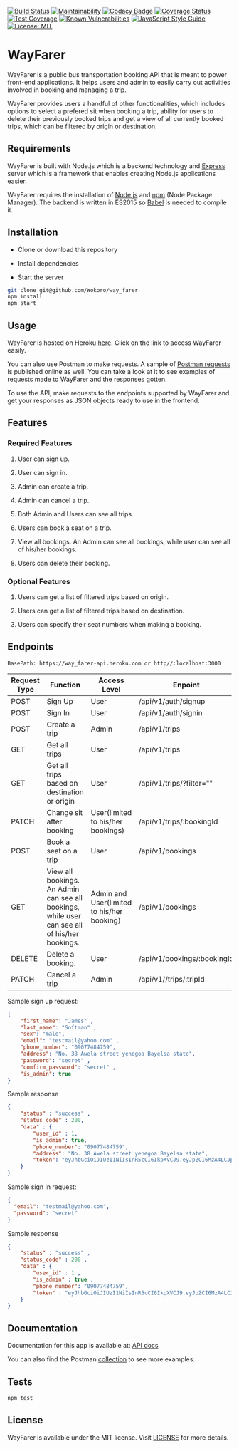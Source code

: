 [![Build Status](https://travis-ci.com/Wokoro/way_farer_test.svg?branch=develop)](https://travis-ci.com/Wokoro/way_farer_test)
[![Maintainability](https://api.codeclimate.com/v1/badges/238553b25e94ef730b2e/maintainability)](https://codeclimate.com/github/Wokoro/way_farer_test/maintainability)
[![Codacy Badge](https://api.codacy.com/project/badge/Grade/5e0e7fbf880f4945b71bd0e6ee42aa68)](https://www.codacy.com/app/Wokoro/way_farer_test?utm_source=github.com&utm_medium=referral&utm_content=Wokoro/way_farer_test&utm_campaign=Badge_Grade)
[![Coverage Status](https://coveralls.io/repos/github/Wokoro/way_farer_test/badge.svg?branch=develop)](https://coveralls.io/github/Wokoro/way_farer_test?branch=ft-user-signup-166986542)
[![Test Coverage](https://api.codeclimate.com/v1/badges/238553b25e94ef730b2e/test_coverage)](https://codeclimate.com/github/Wokoro/way_farer_test/test_coverage)
[![Known Vulnerabilities](https://snyk.io/test/github/Wokoro/way_farer_test/develop/badge.svg)](https://snyk.io/test/github/Wokoro/way_farer_test/develop)
[![JavaScript Style Guide](https://img.shields.io/badge/code_style-standard-brightgreen.svg)](https://standardjs.com)
[![License: MIT](https://img.shields.io/badge/License-MIT-yellow.svg)](https://opensource.org/licenses/MIT)

# WayFarer

WayFarer is a public bus transportation booking API that is meant to power front-end applications. It helps users and admin to easily carry out activities involved in booking and managing a trip.

WayFarer provides users a handful of other functionalities, which includes options to select a prefered sit when booking a trip, ability for users to delete their previously booked trips and get a view of all currently booked trips, which can be filtered by origin or destination.

## Requirements

WayFarer is built with Node.js which is a backend technology and [Express](https://expressjs.com) server which is a framework that enables creating Node.js applications easier.

WayFarer requires the installation of [Node.js](http://nodejs.org) and [npm](https://www.npmjs.com/) (Node Package Manager). The backend is written in ES2015 so [Babel](https://babeljs.io/) is needed to compile it.

## Installation

-   Clone or download this repository

-   Install dependencies

-   Start the server

```bash
git clone git@github.com/Wokoro/way_farer
npm install
npm start
```

## Usage

WayFarer is hosted on Heroku [here](https://api-way-farer.herokuapp.com/api/v1/swaggerdocs/). Click on the link to access WayFarer easily.

You can also use Postman to make requests. A sample of [Postman requests](https://documenter.getpostman.com/view/8118230/SVSKMpAt?version=latest) is published online as well. You can take a look at it to see examples of requests made to WayFarer and the responses gotten.

To use the API, make requests to the endpoints supported by WayFarer and get your responses as JSON objects ready to use in the frontend.

## Features

### Required Features

1.  User can sign up.

2.  User can sign in.

3.  Admin can create a trip.

4.  Admin can cancel a trip.

5.  Both Admin and Users can see all trips.

6.  Users can book a seat on a trip.

7.  View all bookings. An Admin can see all bookings, while user can see all of his/her
    bookings.

8.  Users can delete their booking.

### Optional Features

1.  Users can get a list of filtered trips based on origin.

2.  Users can get a list of filtered trips based on destination.

3.  Users can specify their seat numbers when making a booking.

## Endpoints

    BasePath: https://way_farer-api.heroku.com or http//:localhost:3000

| Request Type | Function                                                                                      | Access Level                               | Enpoint                     | Postman Collection |
| ------------ | --------------------------------------------------------------------------------------------- | ------------------------------------------ | --------------------------- | ------------------ |
| POST         | Sign Up                                                                                       | User                                       | /api/v1/auth/signup         |                    |
| POST         | Sign In                                                                                       | User                                       | /api/v1/auth/signin         |                    |
| POST         | Create a trip                                                                                 | Admin                                      | /api/v1/trips               |                    |
| GET          | Get all trips                                                                                 | User                                       | /api/v1/trips               |                    |
| GET          | Get all trips based on destination or origin                                                  | User                                       | /api/v1/trips/?filter=""    |                    |
| PATCH        | Change sit after booking                                                                      | User(limited to his/her bookings)          | /api/v1/trips/:bookingId    |                    |
| POST         | Book a seat on a trip                                                                         | User                                       | /api/v1/bookings            |                    |
| GET          | View all bookings. An Admin can see all bookings, while user can see all of his/her bookings. | Admin and User(limited to his/her booking) | /api/v1/bookings            |                    |
| DELETE       | Delete a booking.                                                                             | User                                       | /api/v1/bookings/:bookingId |                    |
| PATCH        | Cancel a trip                                                                                 | Admin                                      | /api/v1//trips/:tripId      |                    |

Sample sign up request:

```JSON
{
    "first_name": "James" ,
    "last_name": "Softman" ,
    "sex": "male",
    "email": "testmail@yahoo.com" ,
    "phone_number": "09077484759",
    "address": "No. 38 Awela street yenegoa Bayelsa state",
    "password": "secret" ,
    "comfirm_password": "secret" ,
    "is_admin": true
}
```

Sample response

```JSON
{
    "status" : "success" ,
    "status_code" : 200,
    "data" : {
        "user_id" : 1,
        "is_admin": true,
        "phone_number": "09077484759",
        "address": "No. 38 Awela street yenegoa Bayelsa state",
        "token": "eyJhbGciOiJIUzI1NiIsInR5cCI6IkpXVCJ9.eyJpZCI6MzA4LCJpYXQiOjE1NTUxMDQzODQsImV4cCI6MTU1NTEwNzk4NH0.FCLELkNiNK8aqtIFLSGzRo1GUzLRfjpwM2NNl3Su2ow"
    }
}
```

Sample sign In request:

```JSON
{
  "email": "testmail@yahoo.com",
  "password": "secret"
}
```

Sample response

```JSON
{
    "status" : "success" ,
    "status_code" : 200 ,
    "data" : {
        "user_id" : 1 ,
        "is_admin" : true ,
        "phone_number": "09077484759",
        "token" : "eyJhbGciOiJIUzI1NiIsInR5cCI6IkpXVCJ9.eyJpZCI6MzA4LCJpYXQiOjE1NTUxMDQzODQsImV4cCI6MTU1NTEwNzk4NH0.FCLELkNiNK8aqtIFLSGzRo1GUzLRfjpwM2NNl3Su2ow"
    }
}
```

## Documentation

Documentation for this app is available at: [API docs](https://api-way-farer.herokuapp.com/api/v1/swaggerdocs/)

You can also find the Postman [collection](https://www.getpostman.com/collections/deabbb2d473d3579c001) to see more examples.

## Tests

```Bash
npm test
```

## License

WayFarer is available under the MIT license. Visit [LICENSE](https://github.com/Wokoro/way_farer/blob/master/LICENSE.md) for more details.
